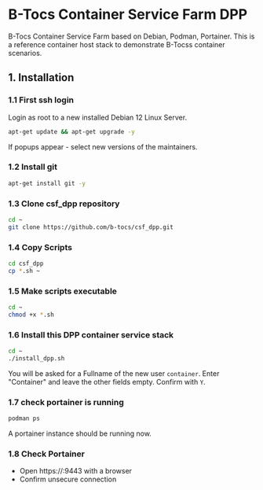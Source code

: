# B-Tocs Container Service Farm DPP

B-Tocs Container Service Farm based on Debian, Podman, Portainer.
This is a reference container host stack to demonstrate B-Tocss container scenarios.


## 1. Installation

###  1.1 First ssh login

Login as root to a new installed Debian 12 Linux Server.

```bash
apt-get update && apt-get upgrade -y
```

If popups appear - select new versions of the maintainers.

### 1.2 Install git

```bash
apt-get install git -y
```

### 1.3 Clone csf_dpp repository
```bash
cd ~
git clone https://github.com/b-tocs/csf_dpp.git
```

### 1.4 Copy Scripts

```bash
cd csf_dpp
cp *.sh ~
```

### 1.5 Make scripts executable
```bash
cd ~
chmod +x *.sh
```

### 1.6 Install this DPP container service stack
```bash
cd ~
./install_dpp.sh
```

You will be asked for a Fullname of the new user `container`. Enter "Container" and leave the other fields empty.
Confirm with `Y`.

### 1.7 check portainer is running
```bash
podman ps
```

 A portainer instance should be running now.

### 1.8 Check Portainer 

- Open https://<yourip>:9443 with a browser
- Confirm unsecure connection

